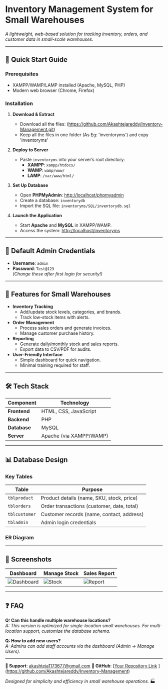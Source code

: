 # Inventory Management System for Small Warehouses  
*A lightweight, web-based solution for tracking inventory, orders, and customer data in small-scale warehouses.*  


---

## 🚀 **Quick Start Guide**

### **Prerequisites**
- XAMPP/WAMP/LAMP installed (Apache, MySQL, PHP)
- Modern web browser (Chrome, Firefox)

### **Installation**
1. **Download & Extract**  
   - Download all the files: (https://github.com/Akashtejareddy/Inventory-Management.git)
   -  Keep all the files in one folder (As Eg: 'inventoryms') and copy 'inventoryms'

2. **Deploy to Server**  
   - Paste `inventoryms` into your server’s root directory:  
     - **XAMPP**: `xampp/htdocs/`  
     - **WAMP**: `wamp/www/`  
     - **LAMP**: `/var/www/html/`  

3. **Set Up Database**  
   - Open **PHPMyAdmin**: [http://localhost/phpmyadmin](http://localhost/phpmyadmin)  
   - Create a database: `inventorydb`  
   - Import the SQL file: `inventoryms/SQL/inventorydb.sql`  

4. **Launch the Application**  
   - Start **Apache** and **MySQL** in XAMPP/WAMP.  
   - Access the system: [http://localhost/inventoryms](http://localhost/inventoryms)  

---

## 🔑 **Default Admin Credentials**  
- **Username**: `admin`  
- **Password**: `Test@123`  
*(Change these after first login for security!)*  

---

## 🌟 **Features for Small Warehouses**  
- **Inventory Tracking**  
  - Add/update stock levels, categories, and brands.  
  - Track low-stock items with alerts.  
- **Order Management**  
  - Process sales orders and generate invoices.  
  - Manage customer purchase history.  
- **Reporting**  
  - Generate daily/monthly stock and sales reports.  
  - Export data to CSV/PDF for audits.  
- **User-Friendly Interface**  
  - Simple dashboard for quick navigation.  
  - Minimal training required for staff.  

---

## 🛠️ **Tech Stack**  
| **Component**      | **Technology**                |  
|---------------------|-------------------------------|  
| **Frontend**        | HTML, CSS, JavaScript         |  
| **Backend**         | PHP                           |  
| **Database**        | MySQL                         |  
| **Server**          | Apache (via XAMPP/WAMP)       |  

---

## 📊 **Database Design**  
### **Key Tables**  
| **Table**          | **Purpose**                               |  
|---------------------|-------------------------------------------|  
| `tblproduct`       | Product details (name, SKU, stock, price) |  
| `tblorders`        | Order transactions (customer, date, total)|  
| `tblcustomer`      | Customer records (name, contact, address) |  
| `tbladmin`         | Admin login credentials                   |  

### **ER Diagram**  


---

## 📸 **Screenshots**  
| **Dashboard**      | **Manage Stock**       | **Sales Report**     |  
|---------------------|------------------------|----------------------|  
| ![Dashboard](media/image19.png) | ![Stock](media/image32.png) | ![Report](media/image41.png) |  

---

## ❓ **FAQ**  
**Q: Can this handle multiple warehouse locations?**  
*A: This version is optimized for single-location small warehouses. For multi-location support, customize the database schema.*  

**Q: How to add new users?**  
*A: Admins can add staff accounts via the dashboard (Admin → Manage Users).*    

---

**📧 Support**: akashteja1173677@gmail.com 
**🔗 GitHub**: [[Your Repository Link](#) ](https://github.com/Akashtejareddy/Inventory-Management) 

*Designed for simplicity and efficiency in small warehouse operations.* 🏭  
